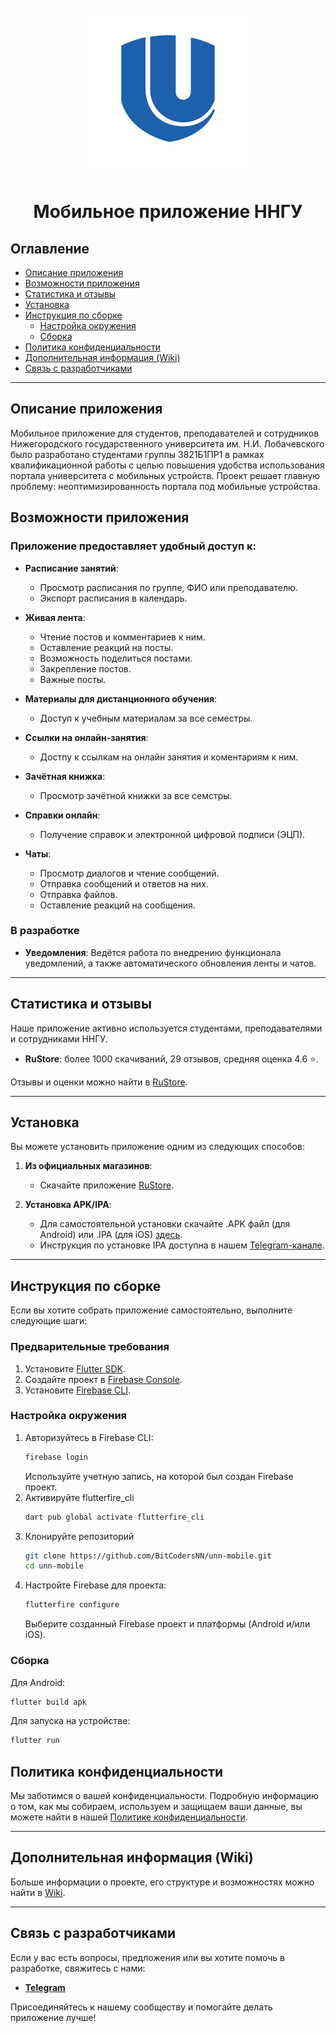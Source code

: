 <div align="center">
<img src="https://github.com/BitCodersNN/unn-mobile/blob/develop/assets/images/icon.png" width="256" hspace="10" vspace="10">
<h1>Мобильное приложение ННГУ</h1>
</div>

## Оглавление

- [Описание приложения](#описание-приложения)
- [Возможности приложения](#возможности-приложения)
- [Статистика и отзывы](#cтатистика-и-отзывы)
- [Установка](#установка)
- [Инструкция по сборке](#инструкция-по-сборке)
  - [Настройка окружения](#настройка-окружения)
  - [Сборка](#сборка)
- [Политика конфиденциальности](#политика-конфиденциальности)
- [Дополнительная информация (Wiki)](#дополнительная-информация-wiki)
- [Связь с разработчиками](#связь-с-разработчиками)
---

## Описание приложения

Мобильное приложение для студентов, преподавателей и сотрудников Нижегородского государственного университета им. Н.И. Лобачевского было разработано студентами группы 3821Б1ПР1 в рамках квалификационной работы с целью повышения удобства использования портала университета с мобильных устройств. Проект решает главную проблему: неоптимизированность портала под мобильные устройства.


## Возможности приложения

### Приложение предоставляет удобный доступ к:

- **Расписание занятий**:
  - Просмотр расписания по группе, ФИО или преподавателю.
  - Экспорт расписания в календарь.

- **Живая лента**:
  - Чтение постов и комментариев к ним.
  - Оставление реакций на посты.
  - Возможность поделиться постами.
  - Закрепление постов.
  - Важные посты.

- **Материалы для дистанционного обучения**:
  - Доступ к учебным материалам за все семестры.

- **Ссылки на онлайн-занятия**:
  - Достпу к ссылкам на онлайн занятия и коментариям к ним.

- **Зачётная книжка**:
  - Просмотр зачётной книжки за все семстры.

- **Справки онлайн**:
  - Получение справок и электронной цифровой подписи (ЭЦП).

- **Чаты**:
  - Просмотр диалогов и чтение сообщений.
  - Отправка сообщений и ответов на них.
  - Отправка файлов.
  - Оставление реакций на сообщения.

### В разработке

- **Уведомления**: Ведётся работа по внедрению функционала уведомлений, а также автоматического обновления ленты и чатов.

---

## Статистика и отзывы

Наше приложение активно используется студентами, преподавателями и сотрудниками ННГУ.

- **RuStore**: более 1000 скачиваний, 29 отзывов, средняя оценка 4.6 ⭐.

Отзывы и оценки можно найти в [RuStore](https://www.rustore.ru/catalog/app/ru.unn.unn_mobile).

---

## Установка

Вы можете установить приложение одним из следующих способов:

1. **Из официальных магазинов**:
   - Скачайте приложение [RuStore](https://www.rustore.ru/catalog/app/ru.unn.unn_mobile).

2. **Установка APK/IPA**:
   - Для самостоятельной установки скачайте .APK файл (для Android) или .IPA (для iOS) [здесь](https://github.com/BitCodersNN/unn-mobile/releases).
   - Инструкция по установке IPA доступна в нашем [Telegram-канале](https://t.me/unn_mobile/25).

---

## Инструкция по сборке

Если вы хотите собрать приложение самостоятельно, выполните следующие шаги:

### Предварительные требования

1. Установите [Flutter SDK](https://docs.flutter.dev/get-started/install).
2. Создайте проект в [Firebase Console](https://console.firebase.google.com/).
3. Установите [Firebase CLI](https://firebase.google.com/docs/cli#setup_update_cli).

### Настройка окружения

1. Авторизуйтесь в Firebase CLI:
   ```bash
   firebase login
   ```
   Используйте учетную запись, на которой был создан Firebase проект.
2. Активируйте flutterfire_cli
   ```bash
   dart pub global activate flutterfire_cli
   ```
3. Клонируйте репозиторий
   ```bash
   git clone https://github.com/BitCodersNN/unn-mobile.git
   cd unn-mobile
   ```
4. Настройте Firebase для проекта:
   ```bash
   flutterfire configure
   ```
   Выберите созданный Firebase проект и платформы (Android и/или iOS).
 
### Сборка
Для Android:
```bash
flutter build apk
```
Для запуска на устройстве:
```bash
flutter run
```

## Политика конфиденциальности

Мы заботимся о вашей конфиденциальности. Подробную информацию о том, как мы собираем, используем и защищаем ваши данные, вы можете найти в нашей [Политике конфиденциальности](https://github.com/BitCodersNN/unn-mobile/wiki/Privacy-Policy).

---

## Дополнительная информация (Wiki)

Больше информации о проекте, его структуре и возможностях можно найти в [Wiki](https://github.com/BitCodersNN/unn-mobile/wiki).

---

## Связь с разработчиками

Если у вас есть вопросы, предложения или вы хотите помочь в разработке, свяжитесь с нами:

- [**Telegram**](https://t.me/unn_mobile)

Присоединяйтесь к нашему сообществу и помогайте делать приложение лучше!
